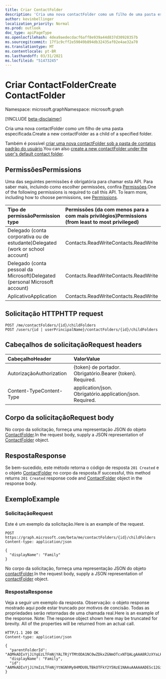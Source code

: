 ```yaml
---
title: Criar ContactFolder
description: 'Cria uma nova contactFolder como um filho de uma pasta especificada. '
author: kevinbellinger
localization_priority: Normal
ms.prod: outlook
doc_type: apiPageType
ms.openlocfilehash: 4dea9aedecdacf6aff8e939a44d837d30928357b
ms.sourcegitcommit: 17f1c9cff2e59049b894db32435af02e4ae32a70
ms.translationtype: MT
ms.contentlocale: pt-BR
ms.lasthandoff: 03/31/2021
ms.locfileid: "51473245"
---
```

# <a name="create-contactfolder"></a><span data-ttu-id="961ef-103">Criar ContactFolder</span><span class="sxs-lookup"><span data-stu-id="961ef-103">Create ContactFolder</span></span>

<span data-ttu-id="961ef-104">Namespace: microsoft.graph</span><span class="sxs-lookup"><span data-stu-id="961ef-104">Namespace: microsoft.graph</span></span>

[!INCLUDE [beta-disclaimer](../../includes/beta-disclaimer.md)]

<span data-ttu-id="961ef-105">Cria uma nova contactFolder como um filho de uma pasta especificada.</span><span class="sxs-lookup"><span data-stu-id="961ef-105">Create a new contactFolder as a child of a specified folder.</span></span> 

<span data-ttu-id="961ef-106">Também é possível [criar uma nova contactFolder sob a pasta de contatos padrão do usuário](user-post-contactfolders.md).</span><span class="sxs-lookup"><span data-stu-id="961ef-106">You can also [create a new contactFolder under the user's default contact folder](user-post-contactfolders.md).</span></span>
## <a name="permissions"></a><span data-ttu-id="961ef-107">Permissões</span><span class="sxs-lookup"><span data-stu-id="961ef-107">Permissions</span></span>
<span data-ttu-id="961ef-p101">Uma das seguintes permissões é obrigatória para chamar esta API. Para saber mais, incluindo como escolher permissões, confira [Permissões](/graph/permissions-reference).</span><span class="sxs-lookup"><span data-stu-id="961ef-p101">One of the following permissions is required to call this API. To learn more, including how to choose permissions, see [Permissions](/graph/permissions-reference).</span></span>

|<span data-ttu-id="961ef-110">Tipo de permissão</span><span class="sxs-lookup"><span data-stu-id="961ef-110">Permission type</span></span>      | <span data-ttu-id="961ef-111">Permissões (da com menos para a com mais privilégios)</span><span class="sxs-lookup"><span data-stu-id="961ef-111">Permissions (from least to most privileged)</span></span>              |
|:--------------------|:---------------------------------------------------------|
|<span data-ttu-id="961ef-112">Delegado (conta corporativa ou de estudante)</span><span class="sxs-lookup"><span data-stu-id="961ef-112">Delegated (work or school account)</span></span> | <span data-ttu-id="961ef-113">Contacts.ReadWrite</span><span class="sxs-lookup"><span data-stu-id="961ef-113">Contacts.ReadWrite</span></span>    |
|<span data-ttu-id="961ef-114">Delegado (conta pessoal da Microsoft)</span><span class="sxs-lookup"><span data-stu-id="961ef-114">Delegated (personal Microsoft account)</span></span> | <span data-ttu-id="961ef-115">Contacts.ReadWrite</span><span class="sxs-lookup"><span data-stu-id="961ef-115">Contacts.ReadWrite</span></span>    |
|<span data-ttu-id="961ef-116">Aplicativo</span><span class="sxs-lookup"><span data-stu-id="961ef-116">Application</span></span> | <span data-ttu-id="961ef-117">Contacts.ReadWrite</span><span class="sxs-lookup"><span data-stu-id="961ef-117">Contacts.ReadWrite</span></span> |

## <a name="http-request"></a><span data-ttu-id="961ef-118">Solicitação HTTP</span><span class="sxs-lookup"><span data-stu-id="961ef-118">HTTP request</span></span>
<!-- { "blockType": "ignored" } -->
```http
POST /me/contactFolders/{id}/childFolders
POST /users/{id | userPrincipalName}/contactFolders/{id}/childFolders
```
## <a name="request-headers"></a><span data-ttu-id="961ef-119">Cabeçalhos de solicitação</span><span class="sxs-lookup"><span data-stu-id="961ef-119">Request headers</span></span>
| <span data-ttu-id="961ef-120">Cabeçalho</span><span class="sxs-lookup"><span data-stu-id="961ef-120">Header</span></span>       | <span data-ttu-id="961ef-121">Valor</span><span class="sxs-lookup"><span data-stu-id="961ef-121">Value</span></span> |
|:---------------|:--------|
| <span data-ttu-id="961ef-122">Autorização</span><span class="sxs-lookup"><span data-stu-id="961ef-122">Authorization</span></span>  | <span data-ttu-id="961ef-p102">{token} de portador. Obrigatório.</span><span class="sxs-lookup"><span data-stu-id="961ef-p102">Bearer {token}. Required.</span></span>  |
| <span data-ttu-id="961ef-125">Content-Type</span><span class="sxs-lookup"><span data-stu-id="961ef-125">Content-Type</span></span>  | <span data-ttu-id="961ef-p103">application/json. Obrigatório.</span><span class="sxs-lookup"><span data-stu-id="961ef-p103">application/json. Required.</span></span>  |

## <a name="request-body"></a><span data-ttu-id="961ef-128">Corpo da solicitação</span><span class="sxs-lookup"><span data-stu-id="961ef-128">Request body</span></span>
<span data-ttu-id="961ef-129">No corpo da solicitação, forneça uma representação JSON do objeto [ContactFolder](../resources/contactfolder.md).</span><span class="sxs-lookup"><span data-stu-id="961ef-129">In the request body, supply a JSON representation of [ContactFolder](../resources/contactfolder.md) object.</span></span>

## <a name="response"></a><span data-ttu-id="961ef-130">Resposta</span><span class="sxs-lookup"><span data-stu-id="961ef-130">Response</span></span>

<span data-ttu-id="961ef-131">Se bem-sucedido, este método retorna o código de resposta `201 Created` e o objeto [ContactFolder](../resources/contactfolder.md) no corpo da resposta.</span><span class="sxs-lookup"><span data-stu-id="961ef-131">If successful, this method returns `201 Created` response code and [ContactFolder](../resources/contactfolder.md) object in the response body.</span></span>

## <a name="example"></a><span data-ttu-id="961ef-132">Exemplo</span><span class="sxs-lookup"><span data-stu-id="961ef-132">Example</span></span>

### <a name="request"></a><span data-ttu-id="961ef-133">Solicitação</span><span class="sxs-lookup"><span data-stu-id="961ef-133">Request</span></span>

<span data-ttu-id="961ef-134">Este é um exemplo da solicitação.</span><span class="sxs-lookup"><span data-stu-id="961ef-134">Here is an example of the request.</span></span>
<!-- {
  "blockType": "request",
  "name": "create_contactfolder_from_contactfolder"
}-->
```http
POST https://graph.microsoft.com/beta/me/contactFolders/{id}/childFolders
Content-type: application/json

{
  "displayName": "Family"
}
```

<span data-ttu-id="961ef-135">No corpo da solicitação, forneça uma representação JSON do objeto [contactFolder](../resources/contactfolder.md).</span><span class="sxs-lookup"><span data-stu-id="961ef-135">In the request body, supply a JSON representation of [contactFolder](../resources/contactfolder.md) object.</span></span>

### <a name="response"></a><span data-ttu-id="961ef-136">Resposta</span><span class="sxs-lookup"><span data-stu-id="961ef-136">Response</span></span>

<span data-ttu-id="961ef-p104">Veja a seguir um exemplo da resposta. Observação: o objeto response mostrado aqui pode estar truncado por motivos de concisão. Todas as propriedades serão retornadas de uma chamada real.</span><span class="sxs-lookup"><span data-stu-id="961ef-p104">Here is an example of the response. Note: The response object shown here may be truncated for brevity. All of the properties will be returned from an actual call.</span></span>
<!-- {
  "blockType": "response",
  "truncated": true,
  "@odata.type": "microsoft.graph.contactFolder"
} -->
```http
HTTP/1.1 200 OK
Content-type: application/json

{
  "parentFolderId": "AQMkADIxYjJiYgEzLTFmNjYALTRjYTMtODA1NC0wZDkxZGNmOTcxNTQALgAAA8RJzXYaLKZPlmn0ge0edZkBADa3qi2IMXRNg6RwQSHe_F8AAAIBDgAAAA==",
  "displayName": "Family",
  "id": "AAMkADIxYjJiYmIzLTFmNjYtNGNhMy04MDU0LTBkOTFkY2Y5NzE1NAAuAAAAAADESc12GiymT5Zp9IHtHnWZAQA2t6otiDF0TYOkcEEh3vhfAAAGgUC1AAA="
}
```

<!-- uuid: 8fcb5dbc-d5aa-4681-8e31-b001d5168d79
2015-10-25 14:57:30 UTC -->
<!--
{
  "type": "#page.annotation",
  "description": "Create ContactFolder",
  "keywords": "",
  "section": "documentation",
  "tocPath": "",
  "suppressions": [
  ]
}
-->


